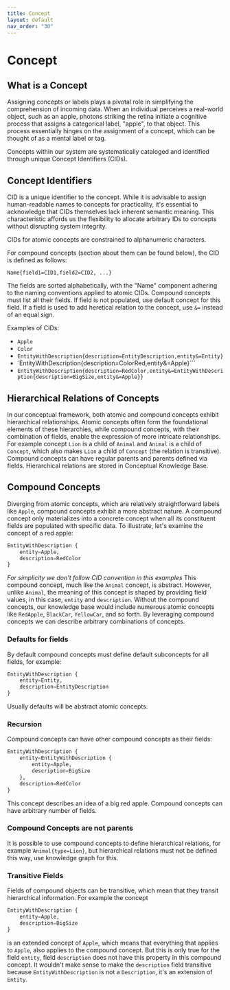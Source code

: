 ```yaml
---
title: Concept
layout: default
nav_order: "30"
---
```

# Concept

## What is a Concept

Assigning concepts or labels  plays a pivotal role in simplifying the comprehension of incoming data. When an individual perceives a real-world object, such as an apple, photons striking the retina initiate a cognitive process that assigns a categorical label, "apple", to that object. This process essentially hinges on the assignment of a concept, which can be thought of as a mental label or tag.

Concepts within our system are systematically cataloged and identified through unique Concept Identifiers (CIDs).

## Concept Identifiers

CID is a unique identifier to the concept. While it is advisable to assign human-readable names to concepts for practicality, it's essential to acknowledge that CIDs themselves lack inherent semantic meaning. This characteristic affords us the flexibility to allocate arbitrary IDs to concepts without disrupting system integrity.

CIDs for atomic concepts are constrained to alphanumeric characters.

For compound concepts (section about them can be found below), the CID is defined as follows:

```
Name{field1=CID1,field2=CID2, ...}
```

The fields are sorted alphabetically, with the "Name" component adhering to the naming conventions applied to atomic CIDs.
Compound concepts must list all their fields. If field is not populated, use default concept for this field.
If a field is used to add heretical relation to the concept, use `&=` instead of an equal sign.

Examples of CIDs:
- `Apple`
- `Color`
- `EntityWithDescription{description=EntityDescription,entity&=Entity}`
- `EntityWithDescription{description=ColorRed,entity&=Apple}```
- `EntityWithDescription{description=RedColor,entity&=EntityWithDescription{description=BigSize,entity&=Apple}}`

## Hierarchical Relations of Concepts
In our conceptual framework, both atomic and compound concepts exhibit hierarchical relationships. Atomic concepts often form the foundational elements of these hierarchies, while compound concepts, with their combination of fields, enable the expression of more intricate relationships. 
For example concept `Lion` is a child of `Animal` and `Animal` is a child of `Concept`, which also makes `Lion` a child of `Concept` (the relation is transitive).
Compound concepts can have regular parents and parents defined via fields.
Hierarchical relations are stored in Conceptual Knowledge Base.

## Compound Concepts

Diverging from atomic concepts, which are relatively straightforward labels like `Apple`, compound concepts exhibit a more abstract nature. A compound concept only materializes into a concrete concept when all its constituent fields are populated with specific data. To illustrate, let's examine the concept of a red apple:

```python
EntityWithDescription {
    entity=Apple,
    description=RedColor
}
```

*For simplicity we don't follow CID convention in this examples*
This compound concept, much like the  `Animal` concept, is abstract. However, unlike `Animal`, the meaning of this concept is shaped by providing field values, in this case, `entity` and `description`. Without the compound concepts, our knowledge base would include numerous atomic concepts like `RedApple`, `BlackCar`, `YellowCar`, and so forth. By leveraging compound concepts we can describe arbitrary combinations of concepts.

### Defaults for fields
By default compound concepts must define default subconcepts for all fields, for example:
```python
EntityWithDescription {
    entity=Entity,
    description=EntityDescription
}
```
Usually defaults will be abstract atomic concepts.

### Recursion
Compound concepts can have other compound concepts as their fields:
```python
EntityWithDescription {
    entity=EntityWithDescription {
        entity=Apple,
        description=BigSize
    },
    description=RedColor
}
```
This concept describes an idea of a big red apple.
Compound concepts can have arbitrary number of fields.

### Compound Concepts are not parents
It is possible to use compound concepts to define hierarchical relations, for example `Animal{type=Lion}`, but hierarchical relations must not be defined this way, use knowledge graph for this. 

### Transitive Fields
Fields of compound objects can be transitive,  which mean that they transit hierarchical information. 
For example the concept 
```python
EntityWithDescription {
	entity=Apple,
	description=BigSize
}
```
is an extended concept of `Apple`, which means that everything that applies to `Apple`, also applies to the compound concept.
But this is only true for the field `entity`, field `description` does not have this property in this compound concept. It wouldn't make sense to make the `description` field transitive because `EntityWithDescription` is not a `Description`, it's an extension of `Entity`.
